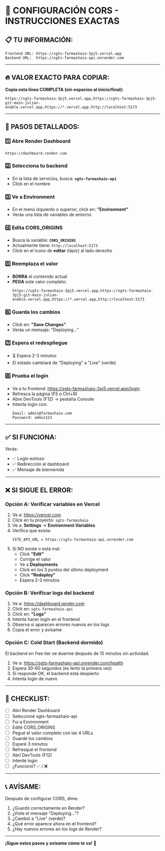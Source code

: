 # 🎯 CONFIGURACIÓN CORS - INSTRUCCIONES EXACTAS

## 📋 TU INFORMACIÓN:

```
Frontend URL: https://sgts-farmashaio-3pj5.vercel.app
Backend URL:  https://sgts-farmashaio-api.onrender.com
```

---

## 🔥 VALOR EXACTO PARA COPIAR:

**Copia esta línea COMPLETA (sin espacios al inicio/final):**

```
https://sgts-farmashaio-3pj5.vercel.app,https://sgts-farmashaio-3pj5-git-main-julian-enable.vercel.app,https://*.vercel.app,http://localhost:5173
```

---

## 📝 PASOS DETALLADOS:

### 1️⃣ **Abre Render Dashboard**
```
https://dashboard.render.com
```

### 2️⃣ **Selecciona tu backend**
- En la lista de servicios, busca: **`sgts-farmashaio-api`**
- Click en el nombre

### 3️⃣ **Ve a Environment**
- En el menú izquierdo o superior, click en: **"Environment"**
- Verás una lista de variables de entorno

### 4️⃣ **Edita CORS_ORIGINS**
- Busca la variable: **`CORS_ORIGINS`**
- Actualmente tiene: `http://localhost:5173`
- Click en el ícono de **editar** (lápiz) al lado derecho

### 5️⃣ **Reemplaza el valor**
- **BORRA** el contenido actual
- **PEGA** este valor completo:
  ```
  https://sgts-farmashaio-3pj5.vercel.app,https://sgts-farmashaio-3pj5-git-main-julian-enable.vercel.app,https://*.vercel.app,http://localhost:5173
  ```

### 6️⃣ **Guarda los cambios**
- Click en: **"Save Changes"**
- Verás un mensaje: "Deploying..."

### 7️⃣ **Espera el redespliegue**
- ⏳ Espera 2-3 minutos
- El estado cambiará de "Deploying" a "Live" (verde)

### 8️⃣ **Prueba el login**
- Ve a tu frontend: https://sgts-farmashaio-3pj5.vercel.app/login
- Refresca la página (F5 o Ctrl+R)
- Abre DevTools (F12) → pestaña Console
- Intenta login con:
  ```
  Email: admin@farmashaio.com
  Password: admin123
  ```

---

## ✅ **SI FUNCIONA:**

Verás:
- ✅ Login exitoso
- ✅ Redirección al dashboard
- ✅ Mensaje de bienvenida

---

## ❌ **SI SIGUE EL ERROR:**

### **Opción A: Verificar variables en Vercel**

1. Ve a: https://vercel.com
2. Click en tu proyecto: `sgts-farmashaio`
3. Ve a: **Settings** → **Environment Variables**
4. Verifica que exista:
   ```
   VITE_API_URL = https://sgts-farmashaio-api.onrender.com
   ```
5. Si NO existe o está mal:
   - Click **"Edit"**
   - Corrige el valor
   - Ve a **Deployments**
   - Click en los 3 puntos del último deployment
   - Click **"Redeploy"**
   - Espera 2-3 minutos

### **Opción B: Verificar logs del backend**

1. Ve a: https://dashboard.render.com
2. Click en: `sgts-farmashaio-api`
3. Click en: **"Logs"**
4. Intenta hacer login en el frontend
5. Observa si aparecen errores nuevos en los logs
6. Copia el error y avísame

### **Opción C: Cold Start (Backend dormido)**

El backend en free tier se duerme después de 15 minutos sin actividad.

1. Ve a: https://sgts-farmashaio-api.onrender.com/health
2. Espera 30-60 segundos (es lento la primera vez)
3. Si responde OK, el backend está despierto
4. Intenta login de nuevo

---

## 🎯 **CHECKLIST:**

- [ ] Abrí Render Dashboard
- [ ] Seleccioné sgts-farmashaio-api
- [ ] Fui a Environment
- [ ] Edité CORS_ORIGINS
- [ ] Pegué el valor completo con las 4 URLs
- [ ] Guardé los cambios
- [ ] Esperé 3 minutos
- [ ] Refresqué el frontend
- [ ] Abrí DevTools (F12)
- [ ] Intenté login
- [ ] ¿Funcionó? ✅ / ❌

---

## 📞 **AVÍSAME:**

Después de configurar CORS, dime:
1. ¿Guardó correctamente en Render?
2. ¿Viste el mensaje "Deploying..."?
3. ¿Cambió a "Live" (verde)?
4. ¿Qué error aparece ahora en el frontend?
5. ¿Hay nuevos errores en los logs de Render?

---

**¡Sigue estos pasos y avísame cómo te va!** 🚀
